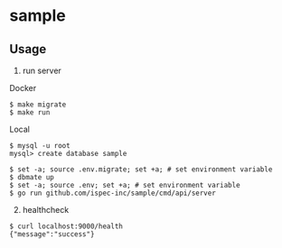 # sample

## Usage
1. run server

Docker
```
$ make migrate
$ make run
```

Local
```
$ mysql -u root
mysql> create database sample

$ set -a; source .env.migrate; set +a; # set environment variable
$ dbmate up
$ set -a; source .env; set +a; # set environment variable
$ go run github.com/ispec-inc/sample/cmd/api/server
```

2. healthcheck

```
$ curl localhost:9000/health
{"message":"success"}
```
